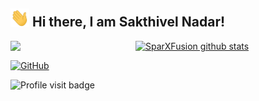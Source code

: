 <h2><img src="https://raw.githubusercontent.com/ABSphreak/ABSphreak/master/gifs/Hi.gif" width="30px"> Hi there, I am Sakthivel Nadar!</h2>

<img align='left' src='https://user-images.githubusercontent.com/5713670/87202985-820dcb80-c2b6-11ea-9f56-7ec461c497c3.gif' width='200"'>

[![SparXFusion github stats](https://github-readme-stats.vercel.app/api?username=SparXFusion)](https://github.com/SparXFusion)

[![GitHub](https://img.shields.io/badge/dynamic/json?logo=github&label=GitHub+Followers&labelColor=282c34&color=181717&query=%24.data.totalSubs&url=https%3A%2F%2Fapi.spencerwoo.com%2Fsubstats%2F%3Fsource%3Dgithub%26queryKey%3DSparXFusion&longCache=true)](https://github.com/SparXFusion)

![Profile visit badge](https://komarev.com/ghpvc/?username=SparXFusion&style=flat-square)
